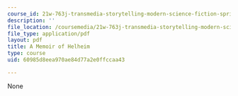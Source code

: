 ```yaml
---
course_id: 21w-763j-transmedia-storytelling-modern-science-fiction-spring-2014
description: ''
file_location: /coursemedia/21w-763j-transmedia-storytelling-modern-science-fiction-spring-2014/60985d8eea970ae84d77a2e0ffccaa43_MIT21W_763JS14_MmoirHelhm.pdf
file_type: application/pdf
layout: pdf
title: A Memoir of Helheim
type: course
uid: 60985d8eea970ae84d77a2e0ffccaa43

---
```

None